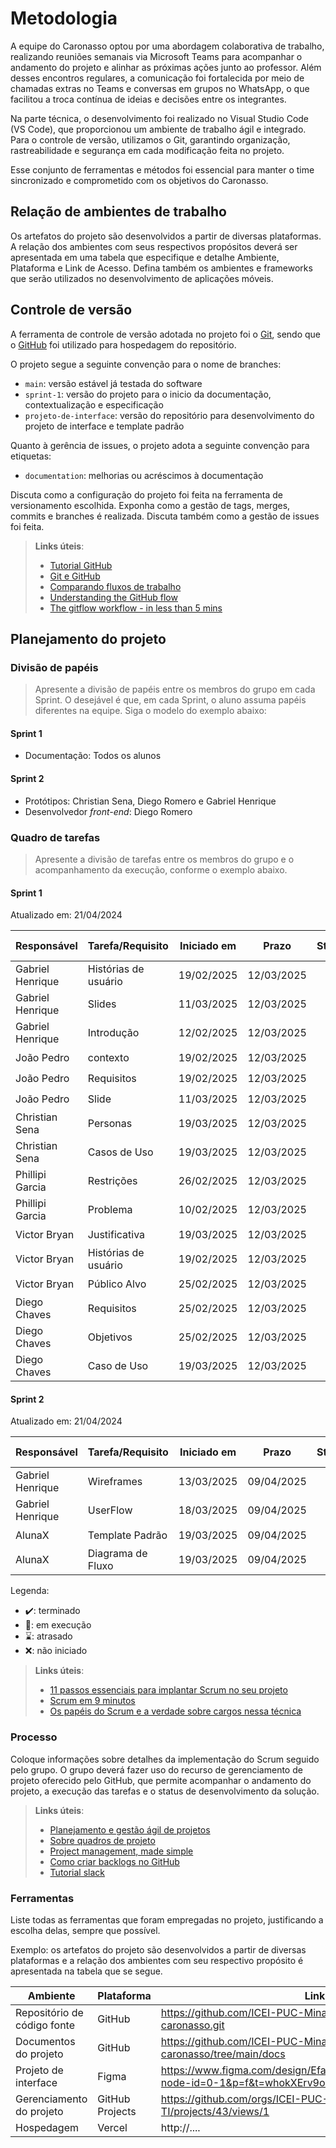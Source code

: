 
# Metodologia

A equipe do Caronasso optou por uma abordagem colaborativa de trabalho, realizando reuniões semanais via Microsoft Teams para acompanhar o andamento do projeto e alinhar as próximas ações junto ao professor. Além desses encontros regulares, a comunicação foi fortalecida por meio de chamadas extras no Teams e conversas em grupos no WhatsApp, o que facilitou a troca contínua de ideias e decisões entre os integrantes.

Na parte técnica, o desenvolvimento foi realizado no Visual Studio Code (VS Code), que proporcionou um ambiente de trabalho ágil e integrado. Para o controle de versão, utilizamos o Git, garantindo organização, rastreabilidade e segurança em cada modificação feita no projeto.

Esse conjunto de ferramentas e métodos foi essencial para manter o time sincronizado e comprometido com os objetivos do Caronasso.

## Relação de ambientes de trabalho

Os artefatos do projeto são desenvolvidos a partir de diversas plataformas. A relação dos ambientes com seus respectivos propósitos deverá ser apresentada em uma tabela que especifique e detalhe Ambiente, Plataforma e Link de Acesso. Defina também os ambientes e frameworks que serão utilizados no desenvolvimento de aplicações móveis.

## Controle de versão

A ferramenta de controle de versão adotada no projeto foi o [Git](https://git-scm.com/), sendo que o [GitHub](https://github.com) foi utilizado para hospedagem do repositório.

O projeto segue a seguinte convenção para o nome de branches:

- `main`: versão estável já testada do software
- `sprint-1`: versão do projeto para o inicio da documentação, contextualização e especificação 
- `projeto-de-interface`: versão do repositório para desenvolvimento do projeto de interface e template padrão

Quanto à gerência de issues, o projeto adota a seguinte convenção para etiquetas:

- `documentation`: melhorias ou acréscimos à documentação

Discuta como a configuração do projeto foi feita na ferramenta de versionamento escolhida. Exponha como a gestão de tags, merges, commits e branches é realizada. Discuta também como a gestão de issues foi feita.

> **Links úteis**:
> - [Tutorial GitHub](https://guides.github.com/activities/hello-world/)
> - [Git e GitHub](https://www.youtube.com/playlist?list=PLHz_AreHm4dm7ZULPAmadvNhH6vk9oNZA)
> - [Comparando fluxos de trabalho](https://www.atlassian.com/br/git/tutorials/comparing-workflows)
> - [Understanding the GitHub flow](https://guides.github.com/introduction/flow/)
> - [The gitflow workflow - in less than 5 mins](https://www.youtube.com/watch?v=1SXpE08hvGs)

## Planejamento do projeto

###  Divisão de papéis

> Apresente a divisão de papéis entre os membros do grupo em cada Sprint. O desejável é que, em cada Sprint, o aluno assuma papéis diferentes na equipe. Siga o modelo do exemplo abaixo:

#### Sprint 1
- Documentação: Todos os alunos

#### Sprint 2
- Protótipos: Christian Sena, Diego Romero e Gabriel Henrique
- Desenvolvedor _front-end_: Diego Romero


###  Quadro de tarefas

> Apresente a divisão de tarefas entre os membros do grupo e o acompanhamento da execução, conforme o exemplo abaixo.

#### Sprint 1

Atualizado em: 21/04/2024

| Responsável   | Tarefa/Requisito | Iniciado em    | Prazo      | Status | Terminado em    |
| :----         |    :----         |      :----:    | :----:     | :----: | :----:          |
| Gabriel Henrique        | Histórias de usuário| 19/02/2025     | 12/03/2025 | ✔️    | 10/03/2025      |
| Gabriel Henrique        | Slides    | 11/03/2025     | 12/03/2025| ✔️    |     12/03/2025               |
| Gabriel Henrique        | Introdução  | 12/02/2025     | 12/03/2025 | ✔️     |      12/03/2025            |
| João Pedro        | contexto| 19/02/2025     | 12/03/2025 | ✔️    | 12/03/2025      |
| João Pedro        | Requisitos    | 19/02/2025     | 12/03/2025| ✔️    |     26/02/2025               |
| João Pedro        | Slide  | 11/03/2025     | 12/03/2025 | ✔️     |      12/03/2025            |
| Christian Sena    | Personas  | 19/03/2025     | 12/03/2025 | ✔️     |      12/03/2025            |
| Christian Sena    | Casos de Uso  | 19/03/2025     | 12/03/2025 | ✔️     |      11/03/2025            |
| Phillipi Garcia    | Restrições  | 26/02/2025     | 12/03/2025 | ✔️     |      26/02/2025            |
| Phillipi Garcia    | Problema  | 10/02/2025     | 12/03/2025 | ✔️     |      11/02/2025            |
| Victor Bryan    | Justificativa  | 19/03/2025     | 12/03/2025 | ✔️     |      12/03/2025            |
| Victor Bryan    | Histórias de usuário  | 19/02/2025     | 12/03/2025 | ✔️     |      10/03/2025            |
| Victor Bryan    | Público Alvo  | 25/02/2025     | 12/03/2025 | ✔️     |      28/02/2025            |
| Diego Chaves    | Requisitos | 25/02/2025     | 12/03/2025 | ✔️     |      28/02/2025          |
| Diego Chaves    | Objetivos  | 25/02/2025     | 12/03/2025 | ✔️     |      28/02/2025          |
| Diego Chaves    | Caso de Uso  | 19/03/2025     | 12/03/2025 | ✔️     |      28/02/2025          |

#### Sprint 2

Atualizado em: 21/04/2024

| Responsável   | Tarefa/Requisito | Iniciado em    | Prazo      | Status | Terminado em    |
| :----         |    :----         |      :----:    | :----:     | :----: | :----:          |
| Gabriel Henrique        | Wireframes   | 13/03/2025     | 09/04/2025 | ✔️    | 17/03/2025     |
| Gabriel Henrique        | UserFlow   | 18/03/2025     | 09/04/2025 | ✔️    | 18/03/2025     |
| AlunaX        | Template Padrão   | 19/03/2025     | 09/04/2025 | ✔️    | 08/04/2025     |
| AlunaX        | Diagrama de Fluxo| 19/03/2025     | 09/04/2025 | ✔️    | 08/04/2025     |


Legenda:
- ✔️: terminado
- 📝: em execução
- ⌛: atrasado
- ❌: não iniciado


> **Links úteis**:
> - [11 passos essenciais para implantar Scrum no seu projeto](https://mindmaster.com.br/scrum-11-passos/)
> - [Scrum em 9 minutos](https://www.youtube.com/watch?v=XfvQWnRgxG0)
> - [Os papéis do Scrum e a verdade sobre cargos nessa técnica](https://www.atlassian.com/br/agile/scrum/roles)

### Processo

Coloque informações sobre detalhes da implementação do Scrum seguido pelo grupo. O grupo deverá fazer uso do recurso de gerenciamento de projeto oferecido pelo GitHub, que permite acompanhar o andamento do projeto, a execução das tarefas e o status de desenvolvimento da solução.
 
> **Links úteis**:
> - [Planejamento e gestão ágil de projetos](https://pucminas.instructure.com/courses/87878/pages/unidade-2-tema-2-utilizacao-de-ferramentas-para-controle-de-versoes-de-software)
> - [Sobre quadros de projeto](https://docs.github.com/pt/issues/organizing-your-work-with-project-boards/managing-project-boards/about-project-boards)
> - [Project management, made simple](https://github.com/features/project-management/)
> - [Como criar backlogs no GitHub](https://www.youtube.com/watch?v=RXEy6CFu9Hk)
> - [Tutorial slack](https://slack.com/intl/en-br/)

### Ferramentas

Liste todas as ferramentas que foram empregadas no projeto, justificando a escolha delas, sempre que possível.

Exemplo: os artefatos do projeto são desenvolvidos a partir de diversas plataformas e a relação dos ambientes com seu respectivo propósito é apresentada na tabela que se segue.

| Ambiente                            | Plataforma                         | Link de acesso                         |
|-------------------------------------|------------------------------------|----------------------------------------|
| Repositório de código fonte         | GitHub                             | https://github.com/ICEI-PUC-Minas-PCO-ADS-TI/2025-1-p3-tidai-caronasso.git                           |
| Documentos do projeto               | GitHub                             | https://github.com/ICEI-PUC-Minas-PCO-ADS-TI/2025-1-p3-tidai-caronasso/tree/main/docs                            |
| Projeto de interface                | Figma                              | https://www.figma.com/design/Efaz88EXfvN9KqMmCncGZg/CARONASSO?node-id=0-1&p=f&t=whokXErv9oHBuCR8-0                        |
| Gerenciamento do projeto            | GitHub Projects                    | https://github.com/orgs/ICEI-PUC-Minas-PCO-ADS-TI/projects/43/views/1                         |
| Hospedagem                          | Vercel                             | http://....                            |
 
